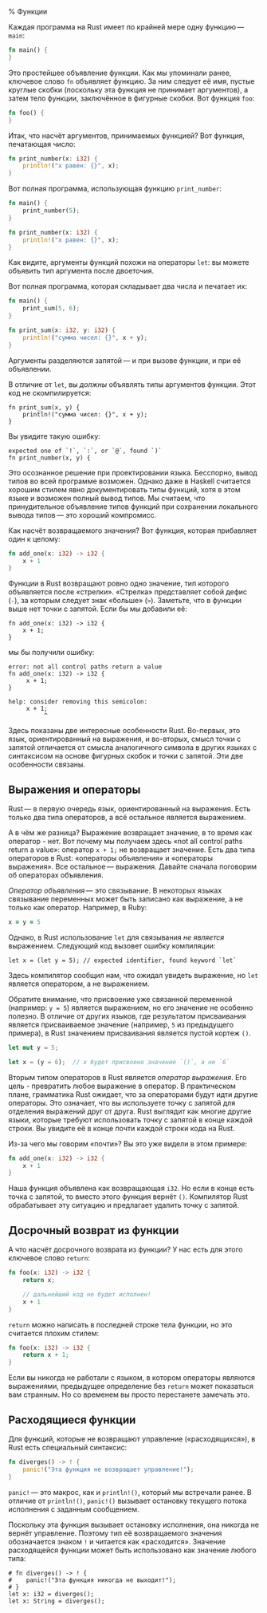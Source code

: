 % Функции

Каждая программа на Rust имеет по крайней мере одну функцию — `main`:

```rust
fn main() {
}
```

Это простейшее объявление функции. Как мы упоминали ранее, ключевое слово `fn`
объявляет функцию. За ним следует её имя, пустые круглые скобки (поскольку эта
функция не принимает аргументов), а затем тело функции, заключённое в фигурные
скобки. Вот функция `foo`:

```rust
fn foo() {
}
```

Итак, что насчёт аргументов, принимаемых функцией? Вот функция, печатающая
число:

```rust
fn print_number(x: i32) {
    println!("x равен: {}", x);
}
```

Вот полная программа, использующая функцию `print_number`:

```rust
fn main() {
    print_number(5);
}

fn print_number(x: i32) {
    println!("x равен: {}", x);
}
```

Как видите, аргументы функций похожи на операторы `let`: вы можете объявить тип
аргумента после двоеточия.

Вот полная программа, которая складывает два числа и печатает их:

```rust
fn main() {
    print_sum(5, 6);
}

fn print_sum(x: i32, y: i32) {
    println!("сумма чисел: {}", x + y);
}
```

Аргументы разделяются запятой — и при вызове функции, и при её объявлении.

В отличие от `let`, вы _должны_ объявлять типы аргументов функции. Этот код не
скомпилируется:

```rust,ignore
fn print_sum(x, y) {
    println!("сумма чисел: {}", x + y);
}
```

Вы увидите такую ошибку:

```text
expected one of `!`, `:`, or `@`, found `)`
fn print_number(x, y) {
```

Это осознанное решение при проектировании языка. Бесспорно, вывод типов во всей
программе возможен. Однако даже в Haskell считается хорошим стилем явно
документировать типы функций, хотя в этом языке и возможен полный вывод типов.
Мы считаем, что принудительное объявление типов функций при сохранении
локального вывода типов — это хороший компромисс.

Как насчёт возвращаемого значения? Вот функция, которая прибавляет один к
целому:

```rust
fn add_one(x: i32) -> i32 {
    x + 1
}
```

Функции в Rust возвращают ровно одно значение, тип которого объявляется после
«стрелки». «Стрелка» представляет собой дефис (`-`), за которым следует знак
«больше» (`>`). Заметьте, что в функции выше нет точки с запятой. Если бы мы
добавили её:

```rust,ignore
fn add_one(x: i32) -> i32 {
    x + 1;
}
```

мы бы получили ошибку:

```text
error: not all control paths return a value
fn add_one(x: i32) -> i32 {
     x + 1;
}

help: consider removing this semicolon:
     x + 1;
          ^
```

Здесь показаны две интересные особенности Rust. Во-первых, это язык,
ориентированный на выражения, и во-вторых, смысл точки с запятой отличается от
смысла аналогичного символа в других языках с синтаксисом на основе фигурных
скобок и точки с запятой. Эти две особенности связаны.

<a name="expressions-vs.-statements"></a>
## Выражения и операторы

Rust — в первую очередь язык, ориентированный на выражения. Есть только два типа
операторов, а всё остальное является выражением.

А в чём же разница? Выражение возвращает значение, в то время как оператор -
нет. Вот почему мы получаем здесь «not all control paths return a value»:
оператор `х + 1;` не возвращает значение. Есть два типа операторов в Rust:
«операторы объявления» и «операторы выражения». Все остальное — выражения.
Давайте сначала поговорим об операторах объявления.

*Оператор объявления* — это связывание. В некоторых языках связывание переменных
может быть записано как выражение, а не только как оператор. Например, в Ruby:

```ruby
x = y = 5
```

Однако, в Rust использование `let` для связывания _не является_ выражением.
Следующий код вызовет ошибку компиляции:

```ignore
let x = (let y = 5); // expected identifier, found keyword `let`
```

Здесь компилятор сообщил нам, что ожидал увидеть выражение, но `let` является
оператором, а не выражением.

Обратите внимание, что присвоение уже связанной переменной (например: `y = 5`)
является выражением, но его значение не особенно полезно. В отличие от других
языков, где результатом присваивания является присваиваемое значение (например,
`5` из предыдущего примера), в Rust значением присваивания является пустой
кортеж `()`.

```rust
let mut y = 5;

let x = (y = 6);  // x будет присвоено значение `()`, а не `6`
```

Вторым типом операторов в Rust является *оператор выражения*. Его цель -
превратить любое выражение в оператор. В практическом плане, грамматика Rust
ожидает, что за операторами будут идти другие операторы. Это означает, что вы
используете точку с запятой для отделения выражений друг от друга. Rust выглядит
как многие другие языки, которые требуют использовать точку с запятой в конце
каждой строки. Вы увидите её в конце почти каждой строки кода на Rust.

Из-за чего мы говорим «почти»? Вы это уже видели в этом примере:

```rust
fn add_one(x: i32) -> i32 {
    x + 1
}
```

Наша функция объявлена как возвращающая `i32`. Но если в конце есть точка с
запятой, то вместо этого функция вернёт `()`. Компилятор Rust обрабатывает эту
ситуацию и предлагает удалить точку с запятой.

## Досрочный возврат из функции

А что насчёт досрочного возврата из функции? У нас есть для этого ключевое слово
`return`:

```rust
fn foo(x: i32) -> i32 {
    return x;

    // дальнейший код не будет исполнен!
    x + 1
}
```

`return` можно написать в последней строке тела функции, но это считается
плохим стилем:

```rust
fn foo(x: i32) -> i32 {
    return x + 1;
}
```

Если вы никогда не работали с языком, в котором операторы являются выражениями,
предыдущее определение без `return` может показаться вам странным. Но со
временем вы просто перестанете замечать это.

## Расходящиеся функции

Для функций, которые не возвращают управление («расходящихся»), в Rust есть
специальный синтаксис:

```rust
fn diverges() -> ! {
    panic!("Эта функция не возвращает управление!");
}
```

`panic!` — это макрос, как и `println!()`, который мы встречали ранее. В отличие
от `println!()`, `panic!()` вызывает остановку текущего потока исполнения с
заданным сообщением.

Поскольку эта функция вызывает остановку исполнения, она никогда не вернёт
управление. Поэтому тип её возвращаемого значения обозначается знаком `!` и
читается как «расходится». Значение расходящейся функции может быть использовано
как значение любого типа:

```should_panic
# fn diverges() -> ! {
#    panic!("Эта функция никогда не выходит!");
# }
let x: i32 = diverges();
let x: String = diverges();
```
